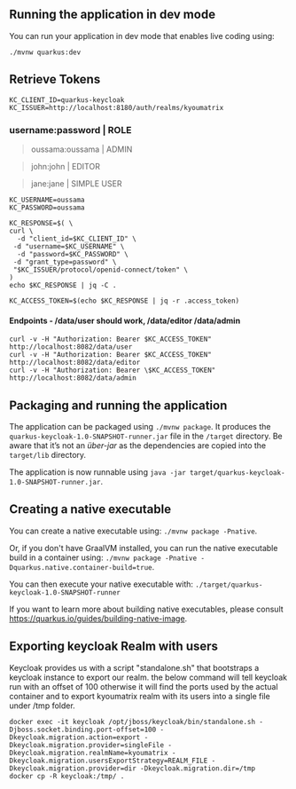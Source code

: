 ## Running the application in dev mode

You can run your application in dev mode that enables live coding using:

```
./mvnw quarkus:dev
```

## Retrieve Tokens

```
KC_CLIENT_ID=quarkus-keycloak
KC_ISSUER=http://localhost:8180/auth/realms/kyoumatrix
```

### username:password | ROLE

> oussama:oussama | ADMIN

> john:john | EDITOR

> jane:jane | SIMPLE USER

```
KC_USERNAME=oussama
KC_PASSWORD=oussama

KC_RESPONSE=$( \
curl \
  -d "client_id=$KC_CLIENT_ID" \
 -d "username=$KC_USERNAME" \
  -d "password=$KC_PASSWORD" \
 -d "grant_type=password" \
 "$KC_ISSUER/protocol/openid-connect/token" \
)
echo $KC_RESPONSE | jq -C .

KC_ACCESS_TOKEN=$(echo $KC_RESPONSE | jq -r .access_token)
```

#### Endpoints - /data/user should work, /data/editor /data/admin

```
curl -v -H "Authorization: Bearer $KC_ACCESS_TOKEN" http://localhost:8082/data/user
curl -v -H "Authorization: Bearer $KC_ACCESS_TOKEN" http://localhost:8082/data/editor
curl -v -H "Authorization: Bearer \$KC_ACCESS_TOKEN" http://localhost:8082/data/admin
```

## Packaging and running the application

The application can be packaged using `./mvnw package`.
It produces the `quarkus-keycloak-1.0-SNAPSHOT-runner.jar` file in the `/target` directory.
Be aware that it’s not an _über-jar_ as the dependencies are copied into the `target/lib` directory.

The application is now runnable using `java -jar target/quarkus-keycloak-1.0-SNAPSHOT-runner.jar`.

## Creating a native executable

You can create a native executable using: `./mvnw package -Pnative`.

Or, if you don't have GraalVM installed, you can run the native executable build in a container using: `./mvnw package -Pnative -Dquarkus.native.container-build=true`.

You can then execute your native executable with: `./target/quarkus-keycloak-1.0-SNAPSHOT-runner`

If you want to learn more about building native executables, please consult https://quarkus.io/guides/building-native-image.


## Exporting keycloak Realm with users

Keycloak provides us with a script "standalone.sh" that bootstraps a keycloak instance to export our realm. the below command will tell keycloak
run with an offset of 100 otherwise it will find the ports used by the actual container and to export kyoumatrix realm with its users into a single file under /tmp folder.
```$xslt
docker exec -it keycloak /opt/jboss/keycloak/bin/standalone.sh -Djboss.socket.binding.port-offset=100 -Dkeycloak.migration.action=export -Dkeycloak.migration.provider=singleFile -Dkeycloak.migration.realmName=kyoumatrix -Dkeycloak.migration.usersExportStrategy=REALM_FILE -Dkeycloak.migration.provider=dir -Dkeycloak.migration.dir=/tmp
docker cp -R keycloak:/tmp/ .
```
